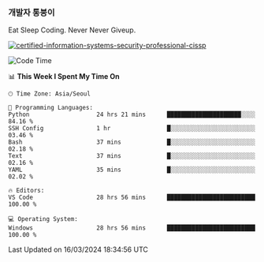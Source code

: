 ### 개발자 통붕이
Eat Sleep Coding.
Never Never Giveup.

[![certified-information-systems-security-professional-cissp](https://user-images.githubusercontent.com/44606727/157613689-acd84ec6-5f8f-4e79-89d9-a8d51f033634.png)](https://www.credly.com/badges/f394a010-85a0-450b-9136-8043af01d71c/public_url)

<!--START_SECTION:waka-->
![Code Time](http://img.shields.io/badge/Code%20Time-2%2C670%20hrs%206%20mins-blue)

📊 **This Week I Spent My Time On** 

```text
🕑︎ Time Zone: Asia/Seoul

💬 Programming Languages: 
Python                   24 hrs 21 mins      █████████████████████░░░░   84.16 % 
SSH Config               1 hr                █░░░░░░░░░░░░░░░░░░░░░░░░   03.46 % 
Bash                     37 mins             █░░░░░░░░░░░░░░░░░░░░░░░░   02.18 % 
Text                     37 mins             █░░░░░░░░░░░░░░░░░░░░░░░░   02.16 % 
YAML                     35 mins             █░░░░░░░░░░░░░░░░░░░░░░░░   02.02 % 

🔥 Editors: 
VS Code                  28 hrs 56 mins      █████████████████████████   100.00 % 

💻 Operating System: 
Windows                  28 hrs 56 mins      █████████████████████████   100.00 % 
```


 Last Updated on 16/03/2024 18:34:56 UTC
<!--END_SECTION:waka-->
